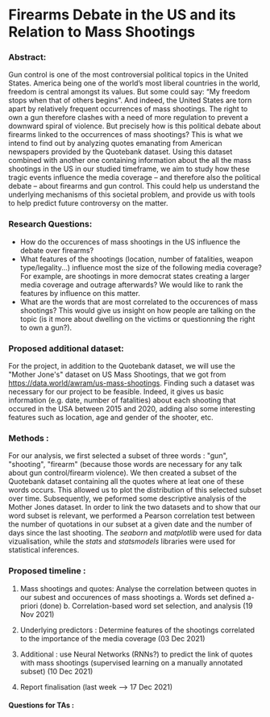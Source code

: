 # Firearms Debate in the US and its Relation to Mass Shootings

### Abstract:
Gun control is one of the most controversial political topics in the United States. America being one of the world’s most liberal countries in the world, freedom is central amongst its values. But some could say: “My freedom stops when that of others begins”. And indeed, the United States are torn apart by relatively frequent occurrences of mass shootings. The right to own a gun therefore clashes with a need of more regulation to prevent a downward spiral of violence. But precisely how is this political debate about firearms linked to the occurrences of mass shootings? This is what we intend to find out by analyzing quotes emanating from American newspapers provided by the Quotebank dataset. Using this dataset combined with another one containing information about the all the mass shootings in the US in our studied timeframe, we aim to study how these tragic events influence the media coverage – and therefore also the political debate – about firearms and gun control. This could help us understand the underlying mechanisms of this societal problem, and provide us with tools to help predict future controversy on the matter.

### Research Questions: 
- How do the occurences of mass shootings in the US influence the debate over firearms? 
- What features of the shootings (location, number of fatalities, weapon type/legality...) influence most the size of the following media coverage? For example, are shootings in more democrat states creating a larger media coverage and outrage afterwards? We would like to rank the features by influence on this matter.
- What are the words that are most correlated to the occurences of mass shootings? This would give us insight on how people are talking on the topic (is it more about dwelling on the victims or questionning the right to own a gun?).

### Proposed additional dataset:
For the project, in addition to the Quotebank dataset, we will use the "Mother Jone's" dataset on US Mass Shootings, that we got from 
https://data.world/awram/us-mass-shootings. Finding such a dataset was necessary for our project to be feasible. Indeed, it gives us basic information (e.g. date, number of fatalities) about each shooting that occured in the USA between 2015 and 2020, adding also some interesting features such as location, age and gender of the shooter, etc.

### Methods : 
For our analysis, we first selected a subset of three words : "gun", "shooting", "firearm" (because those words are necessary for any talk about gun control/firearm violence). We then created a subset of the Quotebank dataset containing all the quotes where at leat one of these words occurs. This allowed us to plot the distribution of this selected subset over time. Subsequently, we peformed some descriptive analysis of the Mother Jones dataset. 
In order to link the two datasets and to show that our word subset is relevant, we performed a Pearson correlation test between the number of quotations in our subset at a given date and the number of days since the last shooting.
The _seaborn_ and _matplotlib_ were used for data vizualisation, while the _stats_ and _statsmodels_ libraries were used for statistical inferences. 

### Proposed timeline : 

1. Mass shootings and quotes: Analyse the correlation between quotes in our subest and occurences of mass shootings
a. Words set defined a-priori (done)
b. Correlation-based word set selection, and analysis (19 Nov 2021)

2. Underlying predictors : Determine features of the shootings correlated to the importance of the media coverage (03 Dec 2021)

4. Additional : use Neural Networks (RNNs?) to predict the link of quotes with mass shootings (supervised learning on a manually annotated subset) (10 Dec 2021)

5. Report finalisation (last week --> 17 Dec 2021)

#### Questions for TAs : 
